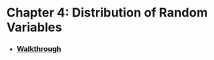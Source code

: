 # Chapter 4: Distribution of Random Variables

* ### [Walkthrough](https://github.com/RiccardoMPesce/OpenIntro-Statistics-Excercises/tree/main/chapter4/chapter4_walkthrough.ipynb)